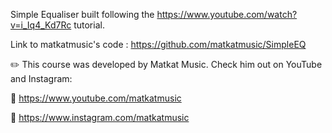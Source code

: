 Simple Equaliser built following the https://www.youtube.com/watch?v=i_Iq4_Kd7Rc tutorial.

Link to matkatmusic's code  : https://github.com/matkatmusic/SimpleEQ


✏️ This course was developed by Matkat Music. Check him out on YouTube and Instagram:

🔗 https://www.youtube.com/matkatmusic

🔗 https://www.instagram.com/matkatmusic
